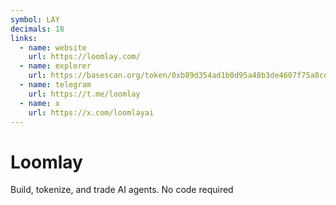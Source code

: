```yaml
---
symbol: LAY
decimals: 18
links:
  - name: website
    url: https://loomlay.com/
  - name: explorer
    url: https://basescan.org/token/0xb89d354ad1b0d95a48b3de4607f75a8cd710c1ba
  - name: telegram
    url: https://t.me/loomlay
  - name: x
    url: https://x.com/loomlayai
---
```


# Loomlay

Build, tokenize, and trade AI agents. No code required
